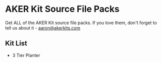 # AKER Kit Source File Packs
Get ALL of the AKER Kit source file packs. If you love them, don't forget to tell us about it - aaron@akerkits.com

## Kit List
 - 3 Tier Planter
